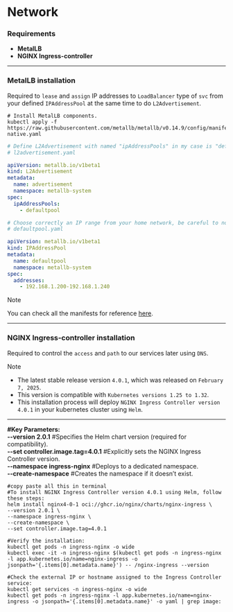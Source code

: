 # Network

### Requirements
- **MetalLB**
- **NGINX Ingress-controller**



---
### MetalLB installation

Required to `lease` and `assign` IP addresses to `LoadBalancer` type of `svc` from your defined `IPAddressPool` at the same time to do `L2Advertisement`.

```shell
# Install MetalLB components.
kubectl apply -f https://raw.githubusercontent.com/metallb/metallb/v0.14.9/config/manifests/metallb-native.yaml 
```

```yaml
# Define L2Advertisement with named "ipAddressPools" in my case is "defaultpool".
# l2advertisement.yaml

apiVersion: metallb.io/v1beta1
kind: L2Advertisement
metadata:
  name: advertisement
  namespace: metallb-system
spec:
  ipAddressPools:
    - defaultpool
```

```yaml
# Choose correctly an IP range from your home network, be careful to not select already used IPs.
# defaultpool.yaml

apiVersion: metallb.io/v1beta1
kind: IPAddressPool
metadata:
  name: defaultpool
  namespace: metallb-system
spec:
  addresses:
    - 192.168.1.200-192.168.1.240
```

>[!Note]
> You can check all the manifests for reference [here](github.com/rohen21s/kubernetes/tree/main/jellyfin_stack/network/metalb).

---
### NGINX Ingress-controller installation

Required to control the `access` and `path` to our services later using `DNS`.

>[!Note]
> - The latest stable release version `4.0.1`, which was released on `February 7, 2025`. 
> - This version is compatible with `Kubernetes versions 1.25 to 1.32`.
> - This installation process will deploy `NGINX Ingress Controller version 4.0.1` in your kubernetes cluster using `Helm`. 
> ---
> **#Key Parameters:** <br>
> **--version 2.0.1**   #Specifies the Helm chart version (required for compatibility). <br>
> **--set controller.image.tag=4.0.1**   #Explicitly sets the NGINX Ingress Controller version. <br>
> **--namespace ingress-nginx**   #Deploys to a dedicated namespace. <br>
> **--create-namespace**   #Creates the namespace if it doesn’t exist.

 ```shell
#copy paste all this in terminal
#To install NGINX Ingress Controller version 4.0.1 using Helm, follow these steps:
helm install nginx4-0-1 oci://ghcr.io/nginx/charts/nginx-ingress \
--version 2.0.1 \ 
--namespace ingress-nginx \
--create-namespace \
--set controller.image.tag=4.0.1

#Verify the installation:
kubectl get pods -n ingress-nginx -o wide
kubectl exec -it -n ingress-nginx $(kubectl get pods -n ingress-nginx -l app.kubernetes.io/name=nginx-ingress -o jsonpath='{.items[0].metadata.name}') -- /nginx-ingress --version

#Check the external IP or hostname assigned to the Ingress Controller service:
kubectl get services -n ingress-nginx -o wide
kubectl get pods -n ingress-nginx -l app.kubernetes.io/name=nginx-ingress -o jsonpath='{.items[0].metadata.name}' -o yaml | grep image:
```